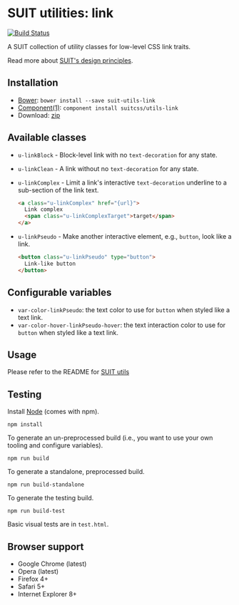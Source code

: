 # SUIT utilities: link

[![Build Status](https://secure.travis-ci.org/suitcss/utils-link.png?branch=master)](http://travis-ci.org/suitcss/utils-link)

A SUIT collection of utility classes for low-level CSS link traits.

Read more about [SUIT's design principles](https://github.com/suitcss/suit/).

## Installation

* [Bower](http://bower.io/): `bower install --save suit-utils-link`
* [Component(1)](http://component.io/): `component install suitcss/utils-link`
* Download: [zip](https://github.com/suitcss/utils-link/zipball/master)

## Available classes

* `u-linkBlock` - Block-level link with no `text-decoration` for any state.

* `u-linkClean` - A link without no `text-decoration` for any state.

* `u-linkComplex` - Limit a link's interactive `text-decoration` underline to a
  sub-section of the link text.

    ```html
    <a class="u-linkComplex" href="{url}">
      Link complex
      <span class="u-linkComplexTarget">target</span>
    </a>
    ```

* `u-linkPseudo` - Make another interactive element, e.g., `button`, look like
  a link.

    ```html
    <button class="u-linkPseudo" type="button">
      Link-like button
    </button>
    ```

## Configurable variables

* `var-color-linkPseudo`: the text color to use for `button` when styled like a text link.
* `var-color-hover-linkPseudo-hover`: the text interaction color to use for `button` when styled like a text link.

## Usage

Please refer to the README for [SUIT utils](https://github.com/suitcss/utils/)

## Testing

Install [Node](http://nodejs.org) (comes with npm).

```
npm install
```

To generate an un-preprocessed build (i.e., you want to use your own tooling and configure variables).

```
npm run build
```

To generate a standalone, preprocessed build.

```
npm run build-standalone
```

To generate the testing build.

```
npm run build-test
```

Basic visual tests are in `test.html`.

## Browser support

* Google Chrome (latest)
* Opera (latest)
* Firefox 4+
* Safari 5+
* Internet Explorer 8+
